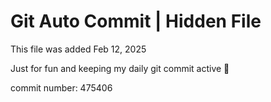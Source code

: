 # Git Auto Commit | Hidden File

This file was added Feb 12, 2025

Just for fun and keeping my daily git commit active 🤪

commit number: 475406
